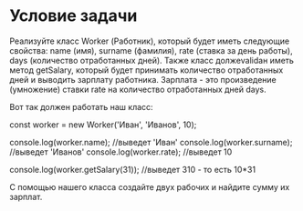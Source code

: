 # Условие задачи

Реализуйте класс Worker (Работник), который будет иметь следующие свойства: name (имя), surname (фамилия), rate (ставка за день работы), days (количество отработанных дней). Также класс должеvalidaн иметь метод getSalary, который будет принимать количество отработанных дней и выводить зарплату работника. Зарплата - это произведение (умножение) ставки rate на количество отработанных дней days.

Вот так должен работать наш класс:

const worker = new Worker('Иван', 'Иванов', 10);

console.log(worker.name); //выведет 'Иван' 
console.log(worker.surname); //выведет 'Иванов'
console.log(worker.rate); //выведет 10

console.log(worker.getSalary(31)); //выведет 310 - то есть 10\*31

С помощью нашего класса создайте двух рабочих и найдите сумму их зарплат.
